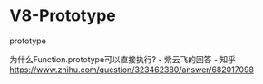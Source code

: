 # V8-Prototype




prototype 




为什么Function.prototype可以直接执行? - 紫云飞的回答 - 知乎
https://www.zhihu.com/question/323462380/answer/682017098




